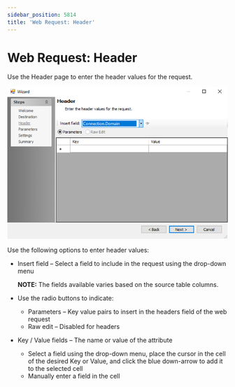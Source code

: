 ```yaml
---
sidebar_position: 5814
title: 'Web Request: Header'
---
```


# Web Request: Header

Use the Header page to enter the header values for the request.

![Web Request Action Module Wizard Header page](../../../../../../../static/images/AccessAnalyzer_12.0/Content/Resources/Images/EnterpriseAuditor/Admin/Action/WebRequest/Header.png "Web Request Action Module Wizard Header page")

Use the following options to enter header values:

* Insert field – Select a field to include in the request using the drop-down menu

  **NOTE:** The fields available varies based on the source table columns.
* Use the radio buttons to indicate:

  * Parameters – Key value pairs to insert in the headers field of the web request
  * Raw edit – Disabled for headers
* Key / Value fields – The name or value of the attribute

  * Select a field using the drop-down menu, place the cursor in the cell of the desired Key or Value, and click the blue down-arrow to add it to the selected cell
  * Manually enter a field in the cell